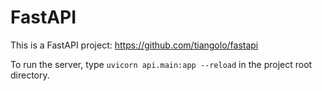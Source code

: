 # FastAPI
This is a FastAPI project: https://github.com/tiangolo/fastapi

To run the server, type `uvicorn api.main:app --reload` in the project root directory.